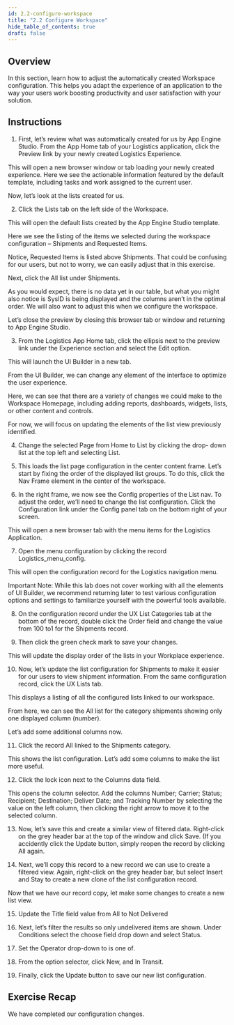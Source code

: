 ```yaml
---
id: 2.2-configure-workspace
title: "2.2 Configure Workspace"
hide_table_of_contents: true
draft: false
---
```


## Overview

In this section, learn how to adjust the automatically created Workspace configuration. This helps you adapt the experience of an application to the way your users work boosting productivity and user satisfaction with your solution.

## Instructions

1.	First, let’s review what was automatically created for us by App Engine Studio. From the App Home tab of your Logistics application, click the Preview link by your newly created Logistics Experience.

This will open a new browser window or tab loading your newly created experience. Here we see the actionable information featured by the default template, including tasks and work assigned to the current user.

Now, let’s look at the lists created
for us.
 
 


2.	Click the Lists tab on the left side of the Workspace.


This will open the default lists created by the App Engine Studio template.

Here we see the listing of the items we selected during the workspace configuration – Shipments and Requested Items.

Notice, Requested Items is listed above Shipments.  That could be confusing for our users, but not to worry, we can easily adjust that in this exercise.

Next, click the All list under Shipments.


As you would expect, there is no data yet in our table, but what you might also notice is SysID is being displayed and the columns aren’t in the optimal order.  We will also want to adjust this when we configure the workspace.

Let’s close the preview by closing this browser tab or window and returning to App Engine Studio.

3.	From the Logistics App Home tab, click the ellipsis next to the preview link under the Experience section and select the Edit option.

This will launch the UI Builder in a new tab.

From the UI Builder, we can change any element of the interface to optimize   the user experience.
 


 

Here, we can see that there are a variety of changes we could make to the Workspace Homepage, including adding reports, dashboards, widgets, lists, or other content and controls.

For now, we will focus on updating the elements of the list view previously identified.

4.	Change the selected Page from Home to List by clicking the drop- down list at the top left and selecting List.















5.	This loads the list page configuration in the center content frame. Let’s start by fixing the order of the displayed list groups. To do this, click the Nav Frame element in the center of the workspace.

6.	In the right frame, we now see the Config properties of the List nav. To adjust the order, we’ll need to change the list configuration. Click the Configuration link under the Config panel tab on the bottom right of your screen.

This will open a new browser tab with the menu items for the Logistics Application.

7.	Open the menu configuration by clicking the record Logistics_menu_config.

This will open the configuration record for the Logistics navigation menu.
 
Important Note:
While this lab does not cover working with all the elements of UI Builder, we recommend returning later to test various configuration options and settings to familiarize yourself with the powerful tools available.
 

8.	On the configuration record under the UX List Categories tab at the bottom of the record, double click the Order field and change the value from 100 to1 for the Shipments record.

9.	Then click the green check mark to save your changes.

This will update the display order of the lists in your Workplace experience.

10.	Now, let’s update the list configuration for Shipments to make it easier for our users to view shipment information. From the same configuration record, click the UX Lists tab.

This displays a listing of all the configured lists linked to our workspace.

From here, we can see the All list for the category shipments showing only one displayed column (number).

Let’s add some additional columns now.


11.	Click the record All linked to the Shipments category.

This shows the list configuration. Let’s add
some columns to make the list more useful.


12.	Click the lock icon next to the Columns
data field.


This opens the column selector. Add the columns Number; Carrier; Status; Recipient; Destination; Deliver Date; and Tracking Number by selecting the value on the left column, then clicking the right arrow to move it to the selected column.
 


13.	Now, let’s save this and create a similar view of filtered data. Right-click on the grey header bar at the top of the window and click Save. (If you accidently click the Update button, simply reopen the record by clicking All again.

14.	Next, we’ll copy this record to a new record we can use to create a filtered view. Again, right-click on the grey header bar, but select Insert and Stay to create a new clone of the list configuration record.

Now that we have our record copy, let make some changes to create a new list view.

15.	Update the Title field value from All to Not Delivered


16.	Next, let’s filter the results so only undelivered items are shown. Under Conditions select the choose field drop down and select Status.

17.	Set the Operator drop-down to is one of.


18.	From the option selector, click New, and In Transit.


19.	Finally, click the Update button to save our new list configuration.

## Exercise Recap

We have completed our configuration changes. 